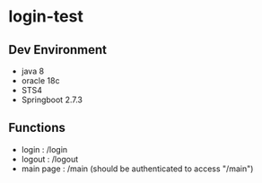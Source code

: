 # login-test
## Dev Environment
- java 8
- oracle 18c
- STS4
- Springboot 2.7.3

## Functions
- login : /login
- logout : /logout
- main page : /main (should be authenticated to access "/main")
